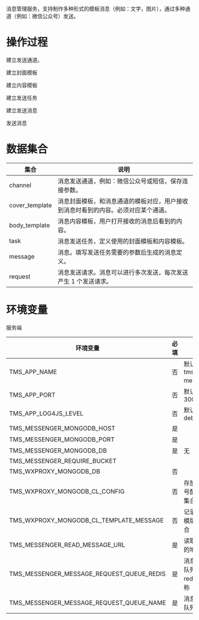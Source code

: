 消息管理服务，支持制作多种形式的模板消息（例如：文字，图片），通过多种通道（例如：微信公众号）发送。

# 操作过程

建立发送通道。

建立封面模板

建立内容模板

建立发送任务

建立发送消息

发送消息

# 数据集合

| 集合           | 说明                                                                               |
| -------------- | ---------------------------------------------------------------------------------- |
| channel        | 消息发送通道，例如：微信公众号或短信，保存连接参数。                               |
| cover_template | 消息封面模板，和消息通道的模板对应，用户接收到消息时看到的内容。必须对应某个通道。 |
| body_template  | 消息内容模板，用户打开接收的消息后看到的内容。                                     |
| task           | 消息发送任务，定义使用的封面模板和内容模板。                                       |
| message        | 消息。填写发送任务需要的参数后生成的消息定义。                                     |
| request        | 消息发送请求。消息可以进行多次发送，每次发送产生 1 个发送请求。                    |

# 环境变量

服务端

| 环境变量                                  | 必填 | 说明                                  |
| ----------------------------------------- | ---- | ------------------------------------- |
| TMS_APP_NAME                              | 否   | 默认值：tms-messenger。               |
| TMS_APP_PORT                              | 否   | 默认值：3000.                         |
| TMS_APP_LOG4JS_LEVEL                      | 否   | 默认值：debug.                        |
| TMS_MESSENGER_MONGODB_HOST                | 是   |                                       |
| TMS_MESSENGER_MONGODB_PORT                | 是   |                                       |
| TMS_MESSENGER_MONGODB_DB                  | 是   | 无                                    |
| TMS_MESSENGER_REQUIRE_BUCKET              |      |                                       |
| TMS_WXPROXY_MONGODB_DB                    | 否   |                                       |
| TMS_WXPROXY_MONGODB_CL_CONFIG             | 否   | 存放微信公众号配置信息的集合          |
| TMS_WXPROXY_MONGODB_CL_TEMPLATE_MESSAGE   | 否   | 记录发送微信模版消息的集合            |
| TMS_MESSENGER_READ_MESSAGE_URL            | 是   | 读取推送消息的地址                    |
| TMS_MESSENGER_MESSAGE_REQUEST_QUEUE_REDIS | 是   | 消息请求发送队列使用的 redis 连接名称 |
| TMS_MESSENGER_MESSAGE_REQUEST_QUEUE_NAME  | 是   | 消息请求发送队列名称                  |
